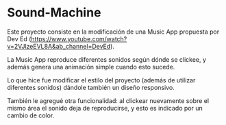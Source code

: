 # Sound-Machine

Este proyecto consiste en la modificación de una Music App propuesta por Dev Ed (https://www.youtube.com/watch?v=2VJlzeEVL8A&ab_channel=DevEd).

La Music App reproduce diferentes sonidos según dónde se clickee, y además genera una animación simple cuando esto sucede.

Lo que hice fue modificar el estilo del proyecto (además de utilizar diferentes sonidos) dándole también un diseño responsivo.

También le agregué otra funcionalidad: al clickear nuevamente sobre el mismo área el sonido deja de reproducirse, y esto es indicado por un cambio de color.
